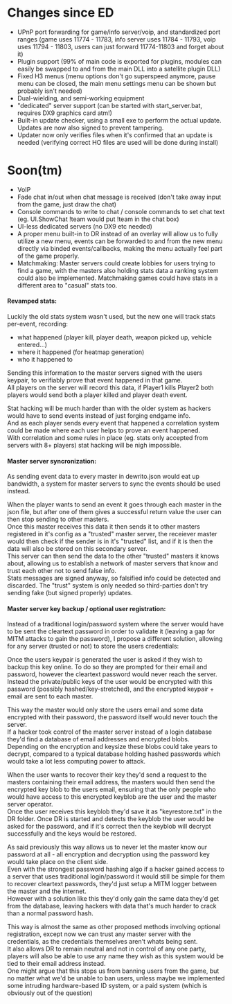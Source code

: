 # Changes since ED
- UPnP port forwarding for game/info server/voip, and standardized port ranges (game uses 11774 - 11783, info server uses 11784 - 11793, voip uses 11794 - 11803, users can just forward 11774-11803 and forget about it)
- Plugin support (99% of main code is exported for plugins, modules can easily be swapped to and from the main DLL into a satellite plugin DLL)
- Fixed H3 menus (menu options don't go superspeed anymore, pause menu can be closed, the main menu settings menu can be shown but probably isn't needed)
- Dual-wielding, and semi-working equipment
- "dedicated" server support (can be started with start_server.bat, requires DX9 graphics card atm!)
- Built-in update checker, using a small exe to perform the actual update. Updates are now also signed to prevent tampering.
- Updater now only verifies files when it's confirmed that an update is needed (verifying correct HO files are used will be done during install)

# Soon(tm)
- VoIP
- Fade chat in/out when chat message is received (don't take away input from the game, just draw the chat)
- Console commands to write to chat / console commands to set chat text (eg. UI.ShowChat !team would put !team in the chat box)
- UI-less dedicated servers (no DX9 etc needed)
- A proper menu built-in to DR instead of an overlay will allow us to fully utilize a new menu, events can be forwarded to and from the new menu directly via binded events/callbacks, making the menu actually feel part of the game properly.
- Matchmaking: Master servers could create lobbies for users trying to find a game, with the masters also holding stats data a ranking system could also be implemented. Matchmaking games could have stats in a different area to "casual" stats too.

#### Revamped stats:
Luckily the old stats system wasn't used, but the new one will track stats per-event, recording:
- what happened (player kill, player death, weapon picked up, vehicle entered...)
- where it happened (for heatmap generation)
- who it happened to

Sending this information to the master servers signed with the users keypair, to verifiably prove that event happened in that game.  
All players on the server will record this data, if Player1 kills Player2 both players would send both a player killed and player death event.  

Stat hacking will be much harder than with the older system as hackers would have to send events instead of just forging endgame info.  
And as each player sends every event that happened a correlation system could be made where each user helps to prove an event happened.  
With correlation and some rules in place (eg. stats only accepted from servers with 8+ players) stat hacking will be nigh impossible.

#### Master server syncronization:
As sending event data to every master in dewrito.json would eat up bandwidth, a system for master servers to sync the events should be used instead.

When the player wants to send an event it goes through each master in the json file, but after one of them gives a successful return value the user can then stop sending to other masters.  
Once this master receives this data it then sends it to other masters registered in it's config as a "trusted" master server, the receiever master would then check if the sender is in it's "trusted" list, and if it is then the data will also be stored on this secondary server.  
This server can then send the data to the other "trusted" masters it knows about, allowing us to establish a network of master servers that know and trust each other not to send false info.  
Stats messages are signed anyway, so falsified info could be detected and discarded. The "trust" system is only needed so third-parties don't try sending fake (but signed properly) updates.

#### Master server key backup / optional user registration:
Instead of a traditional login/password system where the server would have to be sent the cleartext password in order to validate it (leaving a gap for MITM attacks to gain the password), I propose a different solution, allowing for any server (trusted or not) to store the users credentials:

Once the users keypair is generated the user is asked if they wish to backup this key online. To do so they are prompted for their email and password, however the cleartext password would never reach the server.  
Instead the private/public keys of the user would be encrypted with this password (possibly hashed/key-stretched), and the encrypted keypair + email are sent to each master.

This way the master would only store the users email and some data encrypted with their password, the password itself would never touch the server.  
If a hacker took control of the master server instead of a login database they'd find a database of email addresses and encrypted blobs.  
Depending on the encryption and keysize these blobs could take years to decrypt, compared to a typical database holding hashed passwords which would take a lot less computing power to attack.

When the user wants to recover their key they'd send a request to the masters containing their email address, the masters would then send the encrypted key blob to the users email, ensuring that the only people who would have access to this encrypted keyblob are the user and the master server operator.  
Once the user receives this keyblob they'd save it as "keyrestore.txt" in the DR folder. Once DR is started and detects the keyblob the user would be asked for the password, and if it's correct then the keyblob will decrypt successfully and the keys would be restored.

As said previously this way allows us to never let the master know our password at all - all encryption and decryption using the password key would take place on the client side.  
Even with the strongest password hashing algo if a hacker gained access to a server that uses traditional login/password it would still be simple for them to recover cleartext passwords, they'd just setup a MITM logger between the master and the internet.  
However with a solution like this they'd only gain the same data they'd get from the database, leaving hackers with data that's much harder to crack than a normal password hash.

This way is almost the same as other proposed methods involving optional registration, except now we can trust any master server with the credentials, as the credentials themselves aren't whats being sent.  
It also allows DR to remain neutral and not in control of any one party, players will also be able to use any name they wish as this system would be tied to their email address instead.  
One might argue that this stops us from banning users from the game, but no matter what we'd be unable to ban users, unless maybe we implemented some intruding hardware-based ID system, or a paid system (which is obviously out of the question)



